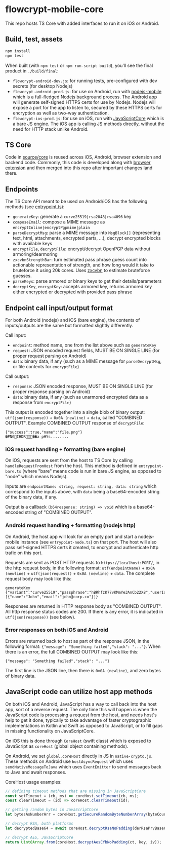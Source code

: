 # flowcrypt-mobile-core

This repo hosts TS Core with added interfaces to run it on iOS or Android.


## Build, test, assets

```bash
npm install
npm test
```

When built (with `npm test` or `npm run-script build`), you'll see the final product in `./build/final`:
 - `flowcrypt-android-dev.js`: for running tests, pre-configured with dev secrets (for desktop Nodejs)
 - `flowcrypt-android-prod.js`: for use on Android, run with [nodejs-mobile](https://github.com/janeasystems/nodejs-mobile) which is a full-fledged Nodejs background process. The Android app will generate self-signed HTTPS certs for use by Nodejs. Nodejs will expose a port for the app to listen to, secured by these HTTPS certs for encryption as well as two-way authentication.
 - `flowcrypt-ios-prod.js`: for use on iOS, run with [JavaScriptCore](https://developer.apple.com/documentation/javascriptcore) which is a bare JS engine. The iOS app is calling JS methods directly, without the need for HTTP stack unlike Android.

## TS Core

Code in [source/core](https://github.com/FlowCrypt/flowcrypt-mobile-core/tree/master/source/core) is reused across iOS, Android, browser extension and backend code. Commonly, this code is developed along with [browser extension](https://github.com/FlowCrypt/flowcrypt-browser/tree/master/extension/js/common/core) and then merged into this repo after important changes land there.

## Endpoints

The TS Core API meant to be used on Android/iOS has the following methods (see [entrypoint.ts](https://github.com/FlowCrypt/flowcrypt-mobile-core/blob/master/source/node/endpoints.ts)):
 - `generateKey`: generate a `curve25519|rsa2048|rsa4096` key
 - `composeEmail`: compose a MIME message as `encryptInline|encryptPgpmime|plain`
 - `parseDecryptMsg`: parse a MIME message into `MsgBlock[]` (representing text, html, attachments, encrypted parts, ...), decrypt encrypted blocks with available keys
 - `encryptFile`, `decryptFile`: encrypt/decrypt OpenPGP data without armoring/dearmoring
 - `zxcvbnStrengthBar`: turn estimated pass phrase guess count into actionable representation of strength, and how long would it take to bruteforce it using 20k cores. Uses [zxcvbn](https://github.com/dropbox/zxcvbn) to estimate bruteforce guesses.
 - `parseKeys`: parse armored or binary keys to get their details/parameters
 - `decryptKey`, `encryptKey`: accepts armored key, returns armored key either encrypted or decrypted with provided pass phrase
 
## Endpoint call input/output format

For both Android (nodejs) and iOS (bare engine), the contents of inputs/outputs are the same but formatted slightly differently.

Call input:
 - `endpoint`: method name, one from the list above such as `generateKey`
 - `request`: JSON encoded request fields, MUST BE ON SINGLE LINE (for proper request parsing on Android)
 - `data`: binary data, if any (such as a MIME message for `parseDecryptMsg`, or file contents for `encryptFile`)

Call output:
 - `response`: JSON encoded response, MUST BE ON SINGLE LINE (for proper response parsing on Android)
 - `data`: binary data, if any (such as unarmored encrypted data as a response from `encryptFile`)
 
This output is encoded together into a single blob of binary output: `utf(json(response))` + `0x0A (newline)` + `data`, called "COMBINED OUTPUT". Example COMBINED OUTPUT response of `decryptFile`:

```
{"success":true,"name":"file.png"}
�PNGIHDR��a	pHYs........
```

### iOS request handling + formatting (bare engine)
 
On iOS, requests are sent from the host to TS Core by calling `handleRequestFromHost` from the host. This method is defined in `entrypoint-bare.ts` (where "bare" means code is run in bare JS engine, as opposed to "node" which means Nodejs).
 
Inputs are `endpointName: string, request: string, data: string` which correspond to the inputs above, with `data` being a base64-encoded string of the binary data, if any.

Output is a callback `(b64response: string) => void` which is a base64-encoded string of "COMBINED OUTPUT".

### Android request handling + formatting (nodejs http)
 
On Android, the host app will look for an empty port and start a nodejs-mobile instance (see `entrypoint-node.ts`) on that port. The host will also pass self-signed HTTPS certs it created, to encrypt and authenticate http trafic on this port.

Requests are sent as POST HTTP requests to `https://localhost:PORT/`, in the http request body, in the following format: `utf(endpointName)` + `0x0A (newline)` + `utf(json(request))` + `0x0A (newline)` + `data`. The complete request body may look like this:

```
generateKey
{"variant":"curve25519","passphrase":"hBRhfzK77vKMmYe3AnCb22X8","userIds":[{"name":"John","email":"john@corp.co"}]}

```

Responses are returned in HTTP response body as "COMBINED OUTPUT". All http response status codes are 200. If there is any error, it is indicated in `utf(json(response))` (see below).

### Error responses on both iOS and Android

Errors are returned back to host as part of the response JSON, in the following format: `{"message": "Something failed","stack": "..."}`. When there is an error, the full COMBINED OUTPUT may look like this:

```
{"message": "Something failed","stack": "..."}

```
The first line is the JSON line, then there is `0x0A (newline)`, and zero bytes of binary data.

## JavaScript code can utilize host app methods

On both iOS and Android, JavaScript has a way to call back into the host app, sort of a reverse request. The only time this will happen is when the JavaScript code is processing a request from the host, and needs host's help to get it done, typically to take advantage of faster cryptographic implementations in Kotlin and Swift as opposed to JavaScript, or to fill gaps in missing functionality on JavaScriptCore.

On iOS this is done through `CoreHost` (swift class) which is exposed to JavaScript as `coreHost` (global object containing methods).

On Android, we set `global.coreHost` directly in JS in `native-crypto.js`. These methods on Android use `hostAsyncRequest` which uses `sendNativeMessageToJava` which uses `EventEmitter` to send messages back to Java and await responses.

CoreHost usage examples:

```js
// defining timeout methods that are missing in JavaScriptCore
const setTimeout = (cb, ms) => coreHost.setTimeout(cb, ms);
const clearTimeout = (id) => coreHost.clearTimeout(id);
```
```js
// getting random bytes in JavaScriptCore
let bytesAsNumberArr = coreHost.getSecureRandomByteNumberArray(byteCount);
```
```js
// decrypt RSA, both platforms
let decryptedBase64 = await coreHost.decryptRsaNoPadding(derRsaPrvBase64, encryptedBase64);
```
```js
// decrypt AES, JavaScriptCore
return Uint8Array.from(coreHost.decryptAesCfbNoPadding(ct, key, iv));
```
